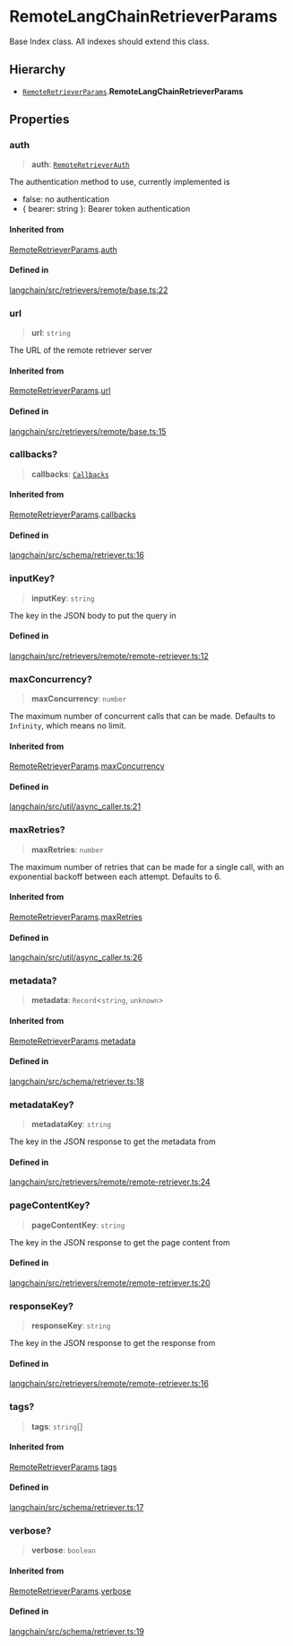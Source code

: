 RemoteLangChainRetrieverParams
==============================

Base Index class. All indexes should extend this class.

Hierarchy[](#hierarchy "Direct link to Hierarchy")
---------------------------------------------------

*   [`RemoteRetrieverParams`](/docs/api/retrievers_remote/interfaces/RemoteRetrieverParams).**RemoteLangChainRetrieverParams**

Properties[](#properties "Direct link to Properties")
------------------------------------------------------

### auth[](#auth "Direct link to auth")

> **auth**: [`RemoteRetrieverAuth`](/docs/api/retrievers_remote/types/RemoteRetrieverAuth)

The authentication method to use, currently implemented is

*   false: no authentication
*   { bearer: string }: Bearer token authentication

#### Inherited from[](#inherited-from "Direct link to Inherited from")

[RemoteRetrieverParams](/docs/api/retrievers_remote/interfaces/RemoteRetrieverParams).[auth](/docs/api/retrievers_remote/interfaces/RemoteRetrieverParams#auth)

#### Defined in[](#defined-in "Direct link to Defined in")

[langchain/src/retrievers/remote/base.ts:22](https://github.com/hwchase17/langchainjs/blob/1c1274d/langchain/src/retrievers/remote/base.ts#L22)

### url[](#url "Direct link to url")

> **url**: `string`

The URL of the remote retriever server

#### Inherited from[](#inherited-from-1 "Direct link to Inherited from")

[RemoteRetrieverParams](/docs/api/retrievers_remote/interfaces/RemoteRetrieverParams).[url](/docs/api/retrievers_remote/interfaces/RemoteRetrieverParams#url)

#### Defined in[](#defined-in-1 "Direct link to Defined in")

[langchain/src/retrievers/remote/base.ts:15](https://github.com/hwchase17/langchainjs/blob/1c1274d/langchain/src/retrievers/remote/base.ts#L15)

### callbacks?[](#callbacks "Direct link to callbacks?")

> **callbacks**: [`Callbacks`](/docs/api/callbacks/types/Callbacks)

#### Inherited from[](#inherited-from-2 "Direct link to Inherited from")

[RemoteRetrieverParams](/docs/api/retrievers_remote/interfaces/RemoteRetrieverParams).[callbacks](/docs/api/retrievers_remote/interfaces/RemoteRetrieverParams#callbacks)

#### Defined in[](#defined-in-2 "Direct link to Defined in")

[langchain/src/schema/retriever.ts:16](https://github.com/hwchase17/langchainjs/blob/1c1274d/langchain/src/schema/retriever.ts#L16)

### inputKey?[](#inputkey "Direct link to inputKey?")

> **inputKey**: `string`

The key in the JSON body to put the query in

#### Defined in[](#defined-in-3 "Direct link to Defined in")

[langchain/src/retrievers/remote/remote-retriever.ts:12](https://github.com/hwchase17/langchainjs/blob/1c1274d/langchain/src/retrievers/remote/remote-retriever.ts#L12)

### maxConcurrency?[](#maxconcurrency "Direct link to maxConcurrency?")

> **maxConcurrency**: `number`

The maximum number of concurrent calls that can be made. Defaults to `Infinity`, which means no limit.

#### Inherited from[](#inherited-from-3 "Direct link to Inherited from")

[RemoteRetrieverParams](/docs/api/retrievers_remote/interfaces/RemoteRetrieverParams).[maxConcurrency](/docs/api/retrievers_remote/interfaces/RemoteRetrieverParams#maxconcurrency)

#### Defined in[](#defined-in-4 "Direct link to Defined in")

[langchain/src/util/async\_caller.ts:21](https://github.com/hwchase17/langchainjs/blob/1c1274d/langchain/src/util/async_caller.ts#L21)

### maxRetries?[](#maxretries "Direct link to maxRetries?")

> **maxRetries**: `number`

The maximum number of retries that can be made for a single call, with an exponential backoff between each attempt. Defaults to 6.

#### Inherited from[](#inherited-from-4 "Direct link to Inherited from")

[RemoteRetrieverParams](/docs/api/retrievers_remote/interfaces/RemoteRetrieverParams).[maxRetries](/docs/api/retrievers_remote/interfaces/RemoteRetrieverParams#maxretries)

#### Defined in[](#defined-in-5 "Direct link to Defined in")

[langchain/src/util/async\_caller.ts:26](https://github.com/hwchase17/langchainjs/blob/1c1274d/langchain/src/util/async_caller.ts#L26)

### metadata?[](#metadata "Direct link to metadata?")

> **metadata**: `Record`<`string`, `unknown`\>

#### Inherited from[](#inherited-from-5 "Direct link to Inherited from")

[RemoteRetrieverParams](/docs/api/retrievers_remote/interfaces/RemoteRetrieverParams).[metadata](/docs/api/retrievers_remote/interfaces/RemoteRetrieverParams#metadata)

#### Defined in[](#defined-in-6 "Direct link to Defined in")

[langchain/src/schema/retriever.ts:18](https://github.com/hwchase17/langchainjs/blob/1c1274d/langchain/src/schema/retriever.ts#L18)

### metadataKey?[](#metadatakey "Direct link to metadataKey?")

> **metadataKey**: `string`

The key in the JSON response to get the metadata from

#### Defined in[](#defined-in-7 "Direct link to Defined in")

[langchain/src/retrievers/remote/remote-retriever.ts:24](https://github.com/hwchase17/langchainjs/blob/1c1274d/langchain/src/retrievers/remote/remote-retriever.ts#L24)

### pageContentKey?[](#pagecontentkey "Direct link to pageContentKey?")

> **pageContentKey**: `string`

The key in the JSON response to get the page content from

#### Defined in[](#defined-in-8 "Direct link to Defined in")

[langchain/src/retrievers/remote/remote-retriever.ts:20](https://github.com/hwchase17/langchainjs/blob/1c1274d/langchain/src/retrievers/remote/remote-retriever.ts#L20)

### responseKey?[](#responsekey "Direct link to responseKey?")

> **responseKey**: `string`

The key in the JSON response to get the response from

#### Defined in[](#defined-in-9 "Direct link to Defined in")

[langchain/src/retrievers/remote/remote-retriever.ts:16](https://github.com/hwchase17/langchainjs/blob/1c1274d/langchain/src/retrievers/remote/remote-retriever.ts#L16)

### tags?[](#tags "Direct link to tags?")

> **tags**: `string`\[\]

#### Inherited from[](#inherited-from-6 "Direct link to Inherited from")

[RemoteRetrieverParams](/docs/api/retrievers_remote/interfaces/RemoteRetrieverParams).[tags](/docs/api/retrievers_remote/interfaces/RemoteRetrieverParams#tags)

#### Defined in[](#defined-in-10 "Direct link to Defined in")

[langchain/src/schema/retriever.ts:17](https://github.com/hwchase17/langchainjs/blob/1c1274d/langchain/src/schema/retriever.ts#L17)

### verbose?[](#verbose "Direct link to verbose?")

> **verbose**: `boolean`

#### Inherited from[](#inherited-from-7 "Direct link to Inherited from")

[RemoteRetrieverParams](/docs/api/retrievers_remote/interfaces/RemoteRetrieverParams).[verbose](/docs/api/retrievers_remote/interfaces/RemoteRetrieverParams#verbose)

#### Defined in[](#defined-in-11 "Direct link to Defined in")

[langchain/src/schema/retriever.ts:19](https://github.com/hwchase17/langchainjs/blob/1c1274d/langchain/src/schema/retriever.ts#L19)